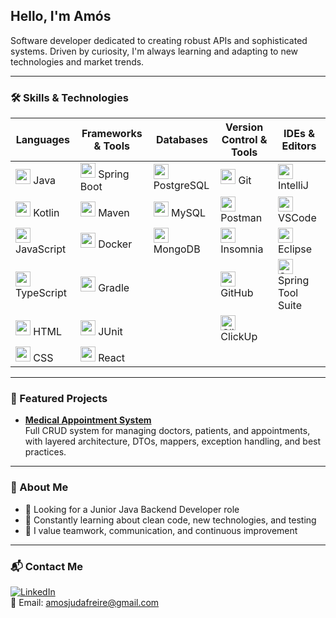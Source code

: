 ## Hello, I'm Amós

Software developer dedicated to creating robust APIs and sophisticated systems. Driven by curiosity, I'm always learning and adapting to new technologies and market trends.

---

### 🛠 Skills & Technologies

<div align="center">

| Languages | Frameworks & Tools | Databases | Version Control & Tools | IDEs & Editors |
|-----------|--------------------|-----------|--------------------------|----------------|
| <img src="https://cdn.jsdelivr.net/gh/devicons/devicon@latest/icons/java/java-original.svg" width="24px"/> Java | <img src="https://cdn.jsdelivr.net/gh/devicons/devicon@latest/icons/spring/spring-original.svg" width="24px"/> Spring Boot | <img src="https://cdn.jsdelivr.net/gh/devicons/devicon@latest/icons/postgresql/postgresql-original.svg" width="24px"/> PostgreSQL | <img src="https://cdn.jsdelivr.net/gh/devicons/devicon@latest/icons/git/git-original.svg" width="24px"/> Git | <img src="https://cdn.jsdelivr.net/gh/devicons/devicon@latest/icons/intellij/intellij-original.svg" width="24px"/> IntelliJ |
| <img src="https://cdn.jsdelivr.net/gh/devicons/devicon@latest/icons/kotlin/kotlin-original.svg" width="24px"/> Kotlin | <img src="https://cdn.jsdelivr.net/gh/devicons/devicon@latest/icons/maven/maven-original.svg" width="24px"/> Maven | <img src="https://cdn.jsdelivr.net/gh/devicons/devicon@latest/icons/mysql/mysql-original.svg" width="24px"/> MySQL | <img src="https://cdn.jsdelivr.net/gh/devicons/devicon@latest/icons/postman/postman-original.svg" width="24px"/> Postman | <img src="https://cdn.jsdelivr.net/gh/devicons/devicon@latest/icons/vscode/vscode-original.svg" width="24px"/> VSCode |
| <img src="https://cdn.jsdelivr.net/gh/devicons/devicon@latest/icons/javascript/javascript-original.svg" width="24px"/> JavaScript | <img src="https://cdn.jsdelivr.net/gh/devicons/devicon@latest/icons/docker/docker-original.svg" width="24px"/> Docker | <img src="https://cdn.jsdelivr.net/gh/devicons/devicon@latest/icons/mongodb/mongodb-original.svg" width="24px"/> MongoDB | <img src="https://cdn.jsdelivr.net/gh/devicons/devicon@latest/icons/insomnia/insomnia-original.svg" width="24px"/> Insomnia | <img src="https://cdn.jsdelivr.net/gh/devicons/devicon@latest/icons/eclipse/eclipse-original.svg" width="24px"/> Eclipse |
| <img src="https://cdn.jsdelivr.net/gh/devicons/devicon@latest/icons/typescript/typescript-original.svg" width="24px"/> TypeScript | <img src="https://cdn.jsdelivr.net/gh/devicons/devicon@latest/icons/gradle/gradle-original.svg" width="24px"/> Gradle | | <img src="https://cdn.jsdelivr.net/gh/devicons/devicon@latest/icons/github/github-original.svg" width="24px"/> GitHub | <img src="https://cdn.jsdelivr.net/gh/devicons/devicon@latest/icons/spring/spring-original.svg" width="24px" title="Spring Tool Suite"/> Spring Tool Suite |
| <img src="https://cdn.jsdelivr.net/gh/devicons/devicon@latest/icons/html5/html5-original.svg" width="24px"/> HTML | <img src="https://cdn.jsdelivr.net/gh/devicons/devicon@latest/icons/junit/junit-original-wordmark.svg" width="24px"/> JUnit | | <img src="https://play-lh.googleusercontent.com/9U1Zbu7jlryfcgwvWHulHzjlgMVjOy_S4rIATrF0b6Qd_VR_5yftp0dQBfi-Q5Psjg" width="24px" title="ClickUp" /> ClickUp | |
| <img src="https://cdn.jsdelivr.net/gh/devicons/devicon@latest/icons/css3/css3-original.svg" width="24px"/> CSS | <img src="https://cdn.jsdelivr.net/gh/devicons/devicon@latest/icons/react/react-original.svg" width="24px"/> React | | | |


</div>

---

### 🚀 Featured Projects

- **[Medical Appointment System](https://github.com/AmosJuda/Management-of-medical-appointments)**  
  Full CRUD system for managing doctors, patients, and appointments, with layered architecture, DTOs, mappers, exception handling, and best practices.

---

### 👤 About Me

- 💼 Looking for a Junior Java Backend Developer role  
- 🧠 Constantly learning about clean code, new technologies, and testing  
- 🤝 I value teamwork, communication, and continuous improvement  

---

### 📬 Contact Me

[![LinkedIn](https://img.shields.io/badge/LinkedIn-Amós%20Judá-blue?style=for-the-badge&logo=linkedin)](https://www.linkedin.com/in/am%C3%B3s-jud%C3%A1-4b5500229/)  
📧 Email: amosjudafreire@gmail.com
